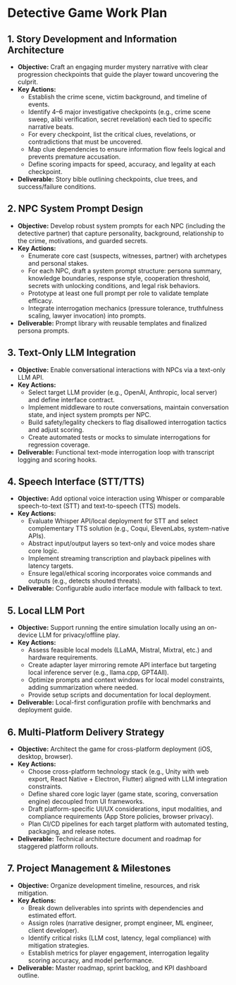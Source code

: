# Detective Game Work Plan

## 1. Story Development and Information Architecture
- **Objective:** Craft an engaging murder mystery narrative with clear progression checkpoints that guide the player toward uncovering the culprit.
- **Key Actions:**
  - Establish the crime scene, victim background, and timeline of events.
  - Identify 4–6 major investigative checkpoints (e.g., crime scene sweep, alibi verification, secret revelation) each tied to specific narrative beats.
  - For every checkpoint, list the critical clues, revelations, or contradictions that must be uncovered.
  - Map clue dependencies to ensure information flow feels logical and prevents premature accusation.
  - Define scoring impacts for speed, accuracy, and legality at each checkpoint.
- **Deliverable:** Story bible outlining checkpoints, clue trees, and success/failure conditions.

## 2. NPC System Prompt Design
- **Objective:** Develop robust system prompts for each NPC (including the detective partner) that capture personality, background, relationship to the crime, motivations, and guarded secrets.
- **Key Actions:**
  - Enumerate core cast (suspects, witnesses, partner) with archetypes and personal stakes.
  - For each NPC, draft a system prompt structure: persona summary, knowledge boundaries, response style, cooperation threshold, secrets with unlocking conditions, and legal risk behaviors.
  - Prototype at least one full prompt per role to validate template efficacy.
  - Integrate interrogation mechanics (pressure tolerance, truthfulness scaling, lawyer invocation) into prompts.
- **Deliverable:** Prompt library with reusable templates and finalized persona prompts.

## 3. Text-Only LLM Integration
- **Objective:** Enable conversational interactions with NPCs via a text-only LLM API.
- **Key Actions:**
  - Select target LLM provider (e.g., OpenAI, Anthropic, local server) and define interface contract.
  - Implement middleware to route conversations, maintain conversation state, and inject system prompts per NPC.
  - Build safety/legality checkers to flag disallowed interrogation tactics and adjust scoring.
  - Create automated tests or mocks to simulate interrogations for regression coverage.
- **Deliverable:** Functional text-mode interrogation loop with transcript logging and scoring hooks.

## 4. Speech Interface (STT/TTS)
- **Objective:** Add optional voice interaction using Whisper or comparable speech-to-text (STT) and text-to-speech (TTS) models.
- **Key Actions:**
  - Evaluate Whisper API/local deployment for STT and select complementary TTS solution (e.g., Coqui, ElevenLabs, system-native APIs).
  - Abstract input/output layers so text-only and voice modes share core logic.
  - Implement streaming transcription and playback pipelines with latency targets.
  - Ensure legal/ethical scoring incorporates voice commands and outputs (e.g., detects shouted threats).
- **Deliverable:** Configurable audio interface module with fallback to text.

## 5. Local LLM Port
- **Objective:** Support running the entire simulation locally using an on-device LLM for privacy/offline play.
- **Key Actions:**
  - Assess feasible local models (LLaMA, Mistral, Mixtral, etc.) and hardware requirements.
  - Create adapter layer mirroring remote API interface but targeting local inference server (e.g., llama.cpp, GPT4All).
  - Optimize prompts and context windows for local model constraints, adding summarization where needed.
  - Provide setup scripts and documentation for local deployment.
- **Deliverable:** Local-first configuration profile with benchmarks and deployment guide.

## 6. Multi-Platform Delivery Strategy
- **Objective:** Architect the game for cross-platform deployment (iOS, desktop, browser).
- **Key Actions:**
  - Choose cross-platform technology stack (e.g., Unity with web export, React Native + Electron, Flutter) aligned with LLM integration constraints.
  - Define shared core logic layer (game state, scoring, conversation engine) decoupled from UI frameworks.
  - Draft platform-specific UI/UX considerations, input modalities, and compliance requirements (App Store policies, browser privacy).
  - Plan CI/CD pipelines for each target platform with automated testing, packaging, and release notes.
- **Deliverable:** Technical architecture document and roadmap for staggered platform rollouts.

## 7. Project Management & Milestones
- **Objective:** Organize development timeline, resources, and risk mitigation.
- **Key Actions:**
  - Break down deliverables into sprints with dependencies and estimated effort.
  - Assign roles (narrative designer, prompt engineer, ML engineer, client developer).
  - Identify critical risks (LLM cost, latency, legal compliance) with mitigation strategies.
  - Establish metrics for player engagement, interrogation legality scoring accuracy, and model performance.
- **Deliverable:** Master roadmap, sprint backlog, and KPI dashboard outline.
